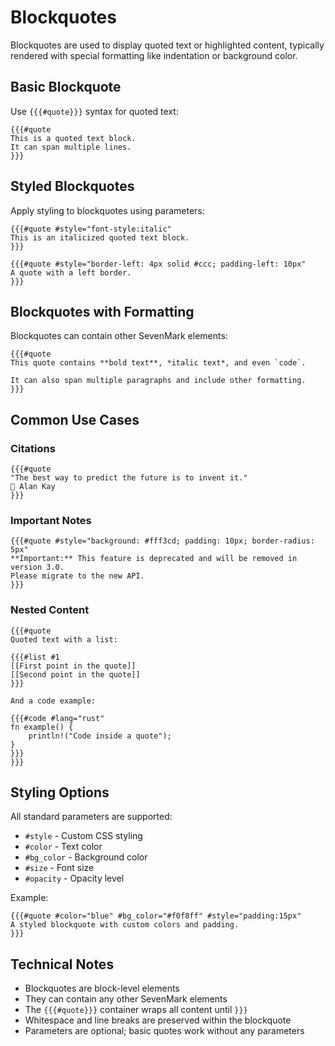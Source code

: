 # Blockquotes

<div v-pre>

Blockquotes are used to display quoted text or highlighted content, typically rendered with special formatting like indentation or background color.

## Basic Blockquote

Use `{{{#quote}}}` syntax for quoted text:

```sevenmark
{{{#quote
This is a quoted text block.
It can span multiple lines.
}}}
```

## Styled Blockquotes

Apply styling to blockquotes using parameters:

```sevenmark
{{{#quote #style="font-style:italic"
This is an italicized quoted text block.
}}}

{{{#quote #style="border-left: 4px solid #ccc; padding-left: 10px"
A quote with a left border.
}}}
```

## Blockquotes with Formatting

Blockquotes can contain other SevenMark elements:

```sevenmark
{{{#quote
This quote contains **bold text**, *italic text*, and even `code`.

It can also span multiple paragraphs and include other formatting.
}}}
```

## Common Use Cases

### Citations

```sevenmark
{{{#quote
"The best way to predict the future is to invent it."
 Alan Kay
}}}
```

### Important Notes

```sevenmark
{{{#quote #style="background: #fff3cd; padding: 10px; border-radius: 5px"
**Important:** This feature is deprecated and will be removed in version 3.0.
Please migrate to the new API.
}}}
```

### Nested Content

```sevenmark
{{{#quote
Quoted text with a list:

{{{#list #1
[[First point in the quote]]
[[Second point in the quote]]
}}}

And a code example:

{{{#code #lang="rust"
fn example() {
    println!("Code inside a quote");
}
}}}
}}}
```

## Styling Options

All standard parameters are supported:

- `#style` - Custom CSS styling
- `#color` - Text color
- `#bg_color` - Background color
- `#size` - Font size
- `#opacity` - Opacity level

Example:

```sevenmark
{{{#quote #color="blue" #bg_color="#f0f8ff" #style="padding:15px"
A styled blockquote with custom colors and padding.
}}}
```

## Technical Notes

- Blockquotes are block-level elements
- They can contain any other SevenMark elements
- The `{{{#quote}}}` container wraps all content until `}}}`
- Whitespace and line breaks are preserved within the blockquote
- Parameters are optional; basic quotes work without any parameters

</div>